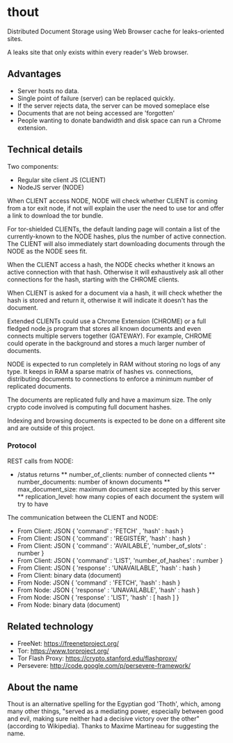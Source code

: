 thout
=====

Distributed Document Storage using Web Browser cache for
leaks-oriented sites.

A leaks site that only exists within every reader's Web browser.


Advantages
----------

* Server hosts no data.
* Single point of failure (server) can be replaced quickly.
* If the server rejects data, the server can be moved someplace else
* Documents that are not being accessed are 'forgotten'
* People wanting to donate bandwidth and disk space can run a Chrome
  extension.


Technical details
-----------------

Two components:

* Regular site client JS (CLIENT)
* NodeJS server (NODE)

When CLIENT access NODE, NODE will check whether CLIENT is coming from
a tor exit node, if not will explain the user the need to use tor and
offer a link to download the tor bundle.

For tor-shielded CLIENTs, the default landing page will contain a list
of the currently-known to the NODE hashes, plus the number of active
connection. The CLIENT will also immediately start downloading
documents through the NODE as the NODE sees fit.

When the CLIENT access a hash, the NODE checks whether it knows an
active connection with that hash. Otherwise it will exhaustively ask
all other connections for the hash, starting with the CHROME clients.

When CLIENT is asked for a document via a hash, it will check whether
the hash is stored and return it, otherwise it will indicate it
doesn't has the document.

Extended CLIENTs could use a Chrome Extension (CHROME) or a full
fledged node.js program that stores all known documents and even
connects multiple servers together (GATEWAY). For example, CHROME
could operate in the background and stores a much larger number of
documents.

NODE is expected to run completely in RAM without storing no logs of
any type. It keeps in RAM a sparse matrix of hashes vs. connections,
distributing documents to connections to enforce a minimum number of
replicated documents.

The documents are replicated fully and have a maximum size. The only
crypto code involved is computing full document hashes.

Indexing and browsing documents is expected to be done on a different
site and are outside of this project.


### Protocol

REST calls from NODE:

* /status returns
** number_of_clients: number of connected clients
** number_documents: number of known documents
** max_document_size: maximum document size accepted by this server
** replication_level: how many copies of each document the system will try to have

The communication between the CLIENT and NODE:

* From Client: JSON { 'command' : 'FETCH' , 'hash' : hash }
* From Client: JSON { 'command' : 'REGISTER', 'hash' : hash }
* From Client: JSON { 'command' : 'AVAILABLE', 'number_of_slots' : number }
* From Client: JSON { 'command' : 'LIST', 'number_of_hashes' : number }
* From Client: JSON { 'response' : 'UNAVAILABLE', 'hash' : hash }
* From Client: binary data (document)
* From Node: JSON { 'command' : 'FETCH', 'hash' : hash }
* From Node: JSON { 'response' : 'UNAVAILABLE', 'hash' : hash }
* From Node: JSON { 'response' : 'LIST', 'hash' : [ hash ] } 
* From Node: binary data (document)


Related technology
------------------

* FreeNet: https://freenetproject.org/ 
* Tor: https://www.torproject.org/ 
* Tor Flash Proxy: https://crypto.stanford.edu/flashproxy/ 
* Persevere: http://code.google.com/p/persevere-framework/


About the name
--------------

Thout is an alternative spelling for the Egyptian god 'Thoth', which,
among many other things, "served as a mediating power, especially
between good and evil, making sure neither had a decisive victory over
the other" (according to Wikipedia). Thanks to Maxime Martineau for
suggesting the name.
